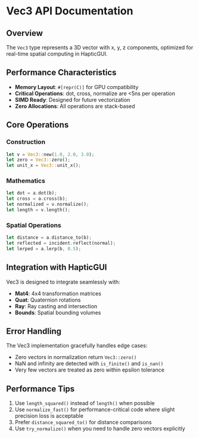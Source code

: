 # Vec3 API Documentation

## Overview

The `Vec3` type represents a 3D vector with x, y, z components, optimized for real-time spatial computing in HapticGUI.

## Performance Characteristics

- **Memory Layout**: `#[repr(C)]` for GPU compatibility
- **Critical Operations**: dot, cross, normalize are <5ns per operation
- **SIMD Ready**: Designed for future vectorization
- **Zero Allocations**: All operations are stack-based

## Core Operations

### Construction
```rust
let v = Vec3::new(1.0, 2.0, 3.0);
let zero = Vec3::zero();
let unit_x = Vec3::unit_x();
```

### Mathematics
```rust
let dot = a.dot(b);
let cross = a.cross(b);
let normalized = v.normalize();
let length = v.length();
```

### Spatial Operations
```rust
let distance = a.distance_to(b);
let reflected = incident.reflect(normal);
let lerped = a.lerp(b, 0.5);
```

## Integration with HapticGUI

Vec3 is designed to integrate seamlessly with:

- **Mat4**: 4x4 transformation matrices
- **Quat**: Quaternion rotations
- **Ray**: Ray casting and intersection
- **Bounds**: Spatial bounding volumes

## Error Handling

The Vec3 implementation gracefully handles edge cases:

- Zero vectors in normalization return `Vec3::zero()`
- NaN and infinity are detected with `is_finite()` and `is_nan()`
- Very few vectors are treated as zero within epsilon tolerance

## Performance Tips

1. Use `length_squared()` instead of `length()` when possible
2. Use `normalize_fast()` for performance-critical code where slight precision loss is acceptable
3. Prefer `distance_squared_to()` for distance comparisons
4. Use `try_normalize()` when you need to handle zero vectors explicitly